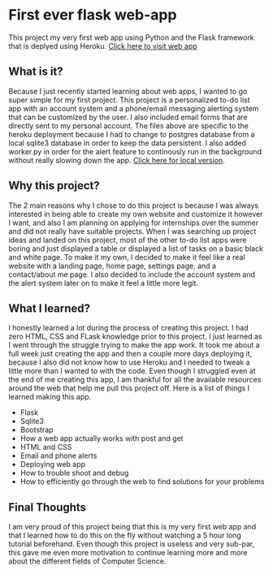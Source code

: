 # First ever flask web-app

This project my very first web app using Python and the Flask framework that is deplyed using Heroku. [Click here to visit web app](https://task-master-jf.herokuapp.com/)

## What is it?

Because I just recently started learning about web apps, I wanted to go super simple for my first project. This project is a personalized to-do list app with an account system and a phone/email messaging alerting system that can be customized by the user. I also included email forms that are directly sent to my personal account.
The files above are specific to the heroku deployment because I had to change to postgres database from a local sqlite3 database in order to keep the data persistent. I also added worker.py in order for the alert feature to continously run in the background without really slowing down the app. [Click here for local version](https://github.com/jfetero/task-master-flask).

## Why this project?

The 2 main reasons why I chose to do this project is because I was always interested in being able to create my own website and customize it however I want, and also I am planning on applying for internships over the summer and did not really have suitable projects. When I was searching up project ideas and landed on this project, most of the other to-do list apps were boring and just displayed a table or displayed a list of tasks on a basic black and white page. To make it my own, I decided to make it feel like a real website with a landing page, home page, settings page, and a contact/about me page. I also decided to include the account system and the alert system later on to make it feel a little more legit. 

## What I learned?

I honestly learned a lot during the process of creating this project. I had zero HTML, CSS and FLask knowledge prior to this project. I just learned as I went through the struggle trying to make the app work. It took me about a full week just creating the app and then a couple more days deploying it, because I also did not know how to use Heroku and I needed to tweak a little more than I wanted to with the code. Even though I struggled even at the end of me creating this app, I am thankful for all the available resources around the web that help me pull this project off. Here is a list of things I learned making this app.
- Flask
- Sqlite3
- Bootstrap
- How a web app actually works with post and get
- HTML and CSS
- Email and phone alerts
- Deploying web app 
- How to trouble shoot and debug
- How to efficiently go through the web to find solutions for your problems

## Final Thoughts

I am very proud of this project being that this is my very first web app and that I learned how to do this on the fly without watching a 5 hour long tutorial beforehand. Even though this project is useless and very sub-par, this gave me even more motivation to continue learning more and more about the different fields of Computer Science.



